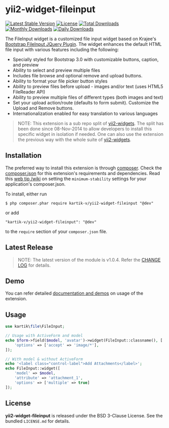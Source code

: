yii2-widget-fileinput
=====================

[![Latest Stable Version](https://poser.pugx.org/kartik-v/yii2-widget-fileinput/v/stable)](https://packagist.org/packages/kartik-v/yii2-widget-fileinput)
[![License](https://poser.pugx.org/kartik-v/yii2-widget-fileinput/license)](https://packagist.org/packages/kartik-v/yii2-widget-fileinput)
[![Total Downloads](https://poser.pugx.org/kartik-v/yii2-widget-fileinput/downloads)](https://packagist.org/packages/kartik-v/yii2-widget-fileinput)
[![Monthly Downloads](https://poser.pugx.org/kartik-v/yii2-widget-fileinput/d/monthly)](https://packagist.org/packages/kartik-v/yii2-widget-fileinput)
[![Daily Downloads](https://poser.pugx.org/kartik-v/yii2-widget-fileinput/d/daily)](https://packagist.org/packages/kartik-v/yii2-widget-fileinput)

The FileInput widget is a customized file input widget based on Krajee's [Bootstrap FileInput JQuery Plugin](http://plugins.krajee.com/file-input). The widget enhances the default HTML file input with various features including the following:

* Specially styled for Bootstrap 3.0 with customizable buttons, caption, and preview
* Ability to select and preview multiple files
* Includes file browse and optional remove and upload buttons.
* Ability to format your file picker button styles
* Ability to preview files before upload - images and/or text (uses HTML5 FileReader API)
* Ability to preview multiple files of different types (both images and text)
* Set your upload action/route (defaults to form submit). Customize the Upload and Remove buttons.
* Internationalization enabled for easy translation to various languages

> NOTE: This extension is a sub repo split of [yii2-widgets](https://github.com/kartik-v/yii2-widgets). The split has been done since 08-Nov-2014 to allow developers to install this specific widget in isolation if needed. One can also use the extension the previous way with the whole suite of [yii2-widgets](http://demos.krajee.com/widgets).

## Installation

The preferred way to install this extension is through [composer](http://getcomposer.org/download/). Check the [composer.json](https://github.com/kartik-v/yii2-widget-fileinput/blob/master/composer.json) for this extension's requirements and dependencies. Read this [web tip /wiki](http://webtips.krajee.com/setting-composer-minimum-stability-application/) on setting the `minimum-stability` settings for your application's composer.json.

To install, either run

```
$ php composer.phar require kartik-v/yii2-widget-fileinput "@dev"
```

or add

```
"kartik-v/yii2-widget-fileinput": "@dev"
```

to the ```require``` section of your `composer.json` file.

## Latest Release

> NOTE: The latest version of the module is v1.0.4. Refer the [CHANGE LOG](https://github.com/kartik-v/yii2-widget-fileinput/blob/master/CHANGE.md) for details.

## Demo

You can refer detailed [documentation and demos](http://demos.krajee.com/widget-details/fileinput) on usage of the extension.

## Usage

```php
use kartik\file\FileInput;

// Usage with ActiveForm and model
echo $form->field($model, 'avatar')->widget(FileInput::classname(), [
    'options' => ['accept' => 'image/*'],
]);

// With model & without ActiveForm
echo '<label class="control-label">Add Attachments</label>';
echo FileInput::widget([
    'model' => $model,
    'attribute' => 'attachment_1',
    'options' => ['multiple' => true]
]);
```

## License

**yii2-widget-fileinput** is released under the BSD 3-Clause License. See the bundled `LICENSE.md` for details.